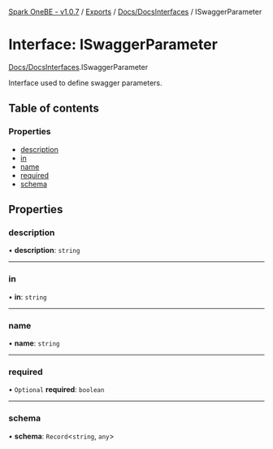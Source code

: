 [Spark OneBE - v1.0.7](../README.md) / [Exports](../modules.md) / [Docs/DocsInterfaces](../modules/Docs_DocsInterfaces.md) / ISwaggerParameter

# Interface: ISwaggerParameter

[Docs/DocsInterfaces](../modules/Docs_DocsInterfaces.md).ISwaggerParameter

Interface used to define swagger parameters.

## Table of contents

### Properties

- [description](Docs_DocsInterfaces.ISwaggerParameter.md#description)
- [in](Docs_DocsInterfaces.ISwaggerParameter.md#in)
- [name](Docs_DocsInterfaces.ISwaggerParameter.md#name)
- [required](Docs_DocsInterfaces.ISwaggerParameter.md#required)
- [schema](Docs_DocsInterfaces.ISwaggerParameter.md#schema)

## Properties

### description

• **description**: `string`

___

### in

• **in**: `string`

___

### name

• **name**: `string`

___

### required

• `Optional` **required**: `boolean`

___

### schema

• **schema**: `Record`<`string`, `any`\>
